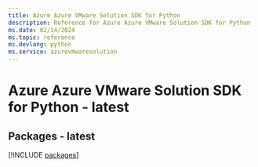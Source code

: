 ```yaml
---
title: Azure Azure VMware Solution SDK for Python
description: Reference for Azure Azure VMware Solution SDK for Python
ms.date: 02/14/2024
ms.topic: reference
ms.devlang: python
ms.service: azurevmwaresolution
---
```

# Azure Azure VMware Solution SDK for Python - latest
## Packages - latest
[!INCLUDE [packages](azure-vmware-solution-index.md)]
